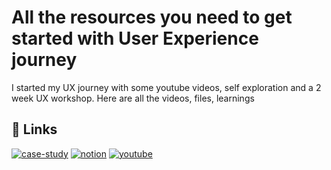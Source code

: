 # All the resources you need to get started with User Experience journey

I started my UX journey with some youtube videos, self exploration and a 2 week UX workshop.
Here are all the videos, files, learnings


## 🔗 Links
[![case-study](https://img.shields.io/badge/my_case_study-000?style=for-the-badge&logo=ko-fi&logoColor=white)](https://medium.com/@shivanitripurari07/opening-the-third-eye-diving-into-the-world-of-ux-designing-79d9db68b08)
[![notion](https://img.shields.io/badge/notion-0A66C2?style=for-the-badge&logo=linkedin&logoColor=white)](https://www.notion.so/UX-Fundamentals-397a19f693604155ad26b919b8a69590)
[![youtube](https://img.shields.io/badge/youtube-1DA1F2?style=for-the-badge&logo=twitter&logoColor=white)](https://www.youtube.com/playlist?list=PLttcEXjN1UcHu4tCUSNhhuQ4riGARGeap)
